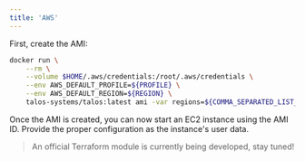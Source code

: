 ```yaml
---
title: 'AWS'
---
```


First, create the AMI:

```bash
docker run \
    --rm \
    --volume $HOME/.aws/credentials:/root/.aws/credentials \
    --env AWS_DEFAULT_PROFILE=${PROFILE} \
    --env AWS_DEFAULT_REGION=${REGION} \
    talos-systems/talos:latest ami -var regions=${COMMA_SEPARATED_LIST_OF_REGIONS}
```

Once the AMI is created, you can now start an EC2 instance using the AMI ID.
Provide the proper configuration as the instance's user data.

> An official Terraform module is currently being developed, stay tuned!
